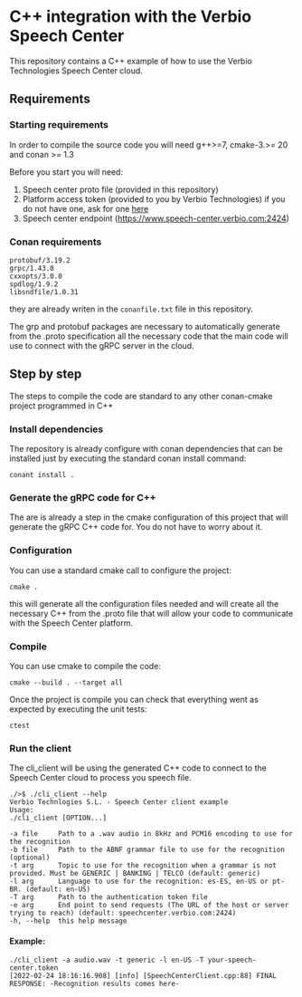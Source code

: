 # C++ integration with the Verbio Speech Center

This repository contains a C++ example of how to use the Verbio Technologies Speech Center cloud.

## Requirements
### Starting requirements
In order to compile the source code you will need g++>=7, cmake-3.>= 20 and conan >= 1.3

Before you start you will need: 
1. Speech center proto file (provided in this repository)
2. Platform access token (provided to you by Verbio Technologies) if you do not have one, ask for one [here](https://www.speechcenter.verbio.com/contact)
3. Speech center endpoint (https://www.speech-center.verbio.com:2424)

### Conan requirements
```shell
protobuf/3.19.2
grpc/1.43.0
cxxopts/3.0.0
spdlog/1.9.2
libsndfile/1.0.31
```
they are already writen in the `conanfile.txt` file in this repository.

The grp and protobuf packages are necessary to automatically generate from the .proto specification all the necessary code that the main code will use to connect with the gRPC server in the cloud.

## Step by step
The steps to compile the code are standard to any other conan-cmake project programmed in C++

### Install dependencies
The repository is already configure with conan dependencies that can be installed just by executing the standard conan install command:
```
conant install .
```

### Generate the gRPC code for C++
The are is already a step in the cmake configuration of this project that will generate the gRPC C++ code for. You do not have to worry about it. 

### Configuration
You can use a standard cmake call to configure the project:
```
cmake .
```
this will generate all the configuration files needed and will create all the necessary C++ from the .proto file that will allow your code to communicate with the Speech Center platform.

### Compile
You can use cmake to compile the code:
```
cmake --build . --target all 
```
Once the project is compile you can check that everything went as expected by executing the unit tests:
```
ctest
```
### Run the client
The cli_client will be using the generated C++ code to connect to the Speech Center cloud to process you speech file.
```shell
./>$ ./cli_client --help
Verbio Technlogies S.L. - Speech Center client example
Usage:
./cli_client [OPTION...]

-a file     Path to a .wav audio in 8kHz and PCM16 encoding to use for the recognition
-b file     Path to the ABNF grammar file to use for the recognition (optional)
-t arg      Topic to use for the recognition when a grammar is not provided. Must be GENERIC | BANKING | TELCO (default: generic)
-l arg      Language to use for the recognition: es-ES, en-US or pt-BR. (default: en-US)
-T arg      Path to the authentication token file
-e arg      End point to send requests (The URL of the host or server trying to reach) (default: speechcenter.verbio.com:2424)
-h, --help  this help message
```

 #### Example:
 ```
 ./cli_client -a audio.wav -t generic -l en-US -T your-speech-center.token 
 [2022-02-24 18:16:16.908] [info] [SpeechCenterClient.cpp:88] FINAL RESPONSE: -Recognition results comes here- 
 ```







